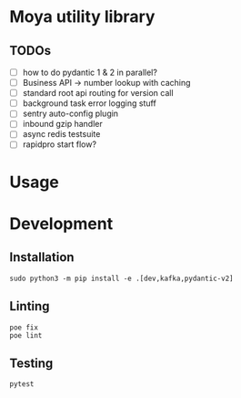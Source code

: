 # Moya utility library

## TODOs

- [ ] how to do pydantic 1 & 2 in parallel?
- [ ] Business API → number lookup with caching
- [ ] standard root api routing for version call
- [ ] background task error logging stuff
- [ ] sentry auto-config plugin
- [ ] inbound gzip handler
- [ ] async redis testsuite
- [ ] rapidpro start flow?

# Usage

# Development

## Installation

    sudo python3 -m pip install -e .[dev,kafka,pydantic-v2]

## Linting

    poe fix
    poe lint

## Testing

    pytest
